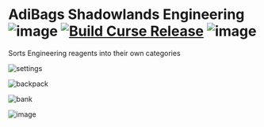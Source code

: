 # AdiBags Shadowlands Engineering  ![image](https://img.shields.io/github/repo-size/N6REJ/AdiBags_Shadowlands_Engineering)  [![Build Curse Release](https://github.com/N6REJ/AdiBags_Shadowlands_Engineering/actions/workflows/action.yml/badge.svg)](https://github.com/N6REJ/AdiBags_Shadowlands_Engineering/actions/workflows/action.yml)  ![image](https://img.shields.io/badge/Supports-Shadowlands-0B68D7)
Sorts Engineering reagents into their own categories


![settings](https://user-images.githubusercontent.com/1850089/140662196-9e70720c-156f-42fa-b944-0729948f2bf2.png)


![backpack](https://user-images.githubusercontent.com/1850089/140661565-9f6a963f-24d3-47bd-9b51-d052a32f1d03.png)

![bank](https://user-images.githubusercontent.com/1850089/140662125-e95bd6fa-e45e-437f-80b5-9fb57510eee8.png)

![image](https://img.shields.io/badge/Requires-AdiBags-darkgreen)
